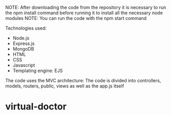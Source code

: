 NOTE: After downloading the code from the repository it is necessary to run the npm install command before running it to install all the necessary node modules
NOTE: You can run the code with the npm start command

Technologies used:
   - Node.js
   - Express.js
   - MongoDB
   - HTML
   - CSS
   - Javascript
   - Templating engine: EJS

The code uses the MVC architecture:
The code is divided into controllers, models, routers, public, views as well as the app.js itself
# virtual-doctor
